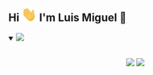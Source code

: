 ## Hi <img src="https://raw.githubusercontent.com/ABSphreak/ABSphreak/master/gifs/Hi.gif" width="30px"> I'm Luis Miguel 🚀
<details open>
 <summary><img src="https://readme-typing-svg.herokuapp.com/?lines=This+is+my;Github+Stats%3A"> </summary>  
<br>
<p align = "center">
  <img src = "https://github-readme-stats.vercel.app/api?username=luischdu&show_icons=true&count_private=true&theme=react&line_height=27">
  <img src = "https://github-readme-stats.vercel.app/api/top-langs/?username=luischdu&theme=react&line_height=25&langs_count=3">
</p>
</details>


